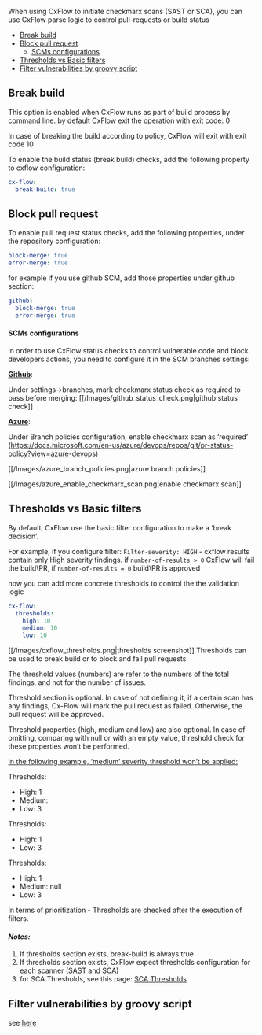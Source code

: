 When using CxFlow to initiate checkmarx scans (SAST or SCA), you can use CxFlow parse logic to control pull-requests or build status

* [Break build](#breakBuild)
* [Block pull request](#blockPullRequest)
  * [SCMs configurations](#scmConfigurations)
* [Thresholds vs Basic filters](#thresholds)
* [Filter vulnerabilities by groovy script](#filterByGroovyScript)

## <a name="breakBuild">Break build</a>
This option is enabled when CxFlow runs as part of build process by command line. by default CxFlow exit the operation with exit code: 0

In case of breaking the build according to policy, CxFlow will exit with exit code 10  

To enable the build status (break build) checks, add the following property to cxflow configuration:
```yaml
cx-flow:
  break-build: true
```

## <a name="blockPullRequest">Block pull request</a>
To enable pull request status checks, add the following properties, under the repository configuration:
```yaml
block-merge: true
error-merge: true
```

for example if you use github SCM, add those properties under github section:
```yaml
github:
  block-merge: true
  error-merge: true
```

#### <a name="scmConfigurations">SCMs configurations</a>

in order to use CxFlow status checks to control vulnerable code and block developers actions, you need to configure it in the SCM branches settings:

<u>**Github**</u>:

Under settings->branches, mark checkmarx status check as required to pass before merging:
[[/Images/github_status_check.png|github status check]]

<u>**Azure**</u>:

Under Branch policies configuration, enable checkmarx scan as ‘required’ (https://docs.microsoft.com/en-us/azure/devops/repos/git/pr-status-policy?view=azure-devops)

[[/Images/azure_branch_policies.png|azure branch policies]]

[[/Images/azure_enable_checkmarx_scan.png|enable checkmarx scan]]



## <a name="thresholds">Thresholds vs Basic filters</a>

By default, CxFlow use the basic filter configuration to make a ‘break decision’. 

For example, if you configure filter:  ```Filter-severity: HIGH``` - cxflow results contain only High severity findings. if ```number-of-results > 0```  CxFlow will fail the build\PR, if  ```number-of-results = 0``` build\PR is approved

now you can add more concrete thresholds to control the the validation logic
```yaml
cx-flow:
  thresholds:
    high: 10
    medium: 10
    low: 10
```

[[/Images/cxflow_thresholds.png|thresholds screenshot]]
Thresholds can be used to break build or to block and fail pull requests

The threshold values (numbers) are refer to the numbers of the total findings, and not for the number of issues.

Threshold section is optional. In case of not defining it, if a certain scan has any findings, Cx-Flow will mark the pull request as failed. Otherwise, the pull request will be approved.

Threshold properties (high, medium and low) are also optional. In case of omitting, comparing with null or with an empty value, threshold check for these properties won’t be performed.

<u>In the following example, ‘medium’ severity threshold won’t be applied:</u>

Thresholds:
* High: 1
* Medium:
* Low: 3

Thresholds:
* High: 1
* Low: 3

Thresholds:
* High: 1
* Medium: null
* Low: 3

In terms of prioritization - Thresholds are checked after the execution of filters.

#### *Notes:*

1. If thresholds section exists, break-build is always true
2. If thresholds section exists, CxFlow expect thresholds configuration for each scanner (SAST and SCA)
3. for SCA Thresholds, see this page: [SCA Thresholds](https://github.com/checkmarx-ltd/cx-flow/wiki/Integration-with-CxSCA#thresholds)


## <a name="filterByGroovyScript">Filter vulnerabilities by groovy script</a>

see  [here](https://github.com/checkmarx-ltd/cx-flow/wiki/Work-with-external-scripts#use-a-script-to-filter-findings)

